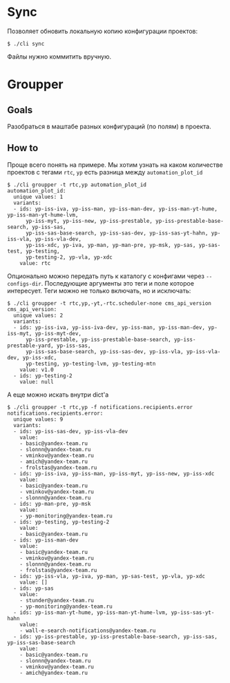 # Sync
Позволяет обновить локальную копию конфигурации проектов:
```
$ ./cli sync
```
Файлы нужно коммитить вручную.

# Groupper
## Goals
Разобраться в маштабе разных конфигураций (по полям) в проекта.

## How to
Проще всего понять на примере. Мы хотим узнать на каком количестве проектов с тегами `rtc`, `yp` есть разница между `automation_plot_id`

```
$ ./cli groupper -t rtc,yp automation_plot_id
automation_plot_id:
  unique values: 1
  variants:
  - ids: yp-iss-iva, yp-iss-man, yp-iss-man-dev, yp-iss-man-yt-hume, yp-iss-man-yt-hume-lvm,
      yp-iss-myt, yp-iss-new, yp-iss-prestable, yp-iss-prestable-base-search, yp-iss-sas,
      yp-iss-sas-base-search, yp-iss-sas-dev, yp-iss-sas-yt-hahn, yp-iss-vla, yp-iss-vla-dev,
      yp-iss-xdc, yp-iva, yp-man, yp-man-pre, yp-msk, yp-sas, yp-sas-test, yp-testing,
      yp-testing-2, yp-vla, yp-xdc
    value: rtc
```
Опционально можно передать путь к каталогу с конфигами через `--configs-dir`.
Последующие аргументы это теги и поле которое интересует.
Теги можно не только включать, но и исключать:
```
$ ./cli groupper -t rtc,yp,-yt,-rtc.scheduler-none cms_api_version
cms_api_version:
  unique values: 2
  variants:
  - ids: yp-iss-iva, yp-iss-iva-dev, yp-iss-man, yp-iss-man-dev, yp-iss-myt, yp-iss-myt-dev,
      yp-iss-prestable, yp-iss-prestable-base-search, yp-iss-prestable-yard, yp-iss-sas,
      yp-iss-sas-base-search, yp-iss-sas-dev, yp-iss-vla, yp-iss-vla-dev, yp-iss-xdc,
      yp-testing, yp-testing-lvm, yp-testing-mtn
    value: v1.0
  - ids: yp-testing-2
    value: null
```

А еще можно искать внутри dict'a
```
$ ./cli groupper -t rtc,yp -f notifications.recipients.error
notifications.recipients.error:
  unique values: 9
  variants:
  - ids: yp-iss-sas-dev, yp-iss-vla-dev
    value:
    - basic@yandex-team.ru
    - slonnn@yandex-team.ru
    - vminkov@yandex-team.ru
    - amich@yandex-team.ru
    - frolstas@yandex-team.ru
  - ids: yp-iss-iva, yp-iss-man, yp-iss-myt, yp-iss-new, yp-iss-xdc
    value:
    - basic@yandex-team.ru
    - vminkov@yandex-team.ru
    - slonnn@yandex-team.ru
  - ids: yp-man-pre, yp-msk
    value:
    - yp-monitoring@yandex-team.ru
  - ids: yp-testing, yp-testing-2
    value:
    - basic@yandex-team.ru
  - ids: yp-iss-man-dev
    value:
    - basic@yandex-team.ru
    - vminkov@yandex-team.ru
    - slonnn@yandex-team.ru
    - frolstas@yandex-team.ru
  - ids: yp-iss-vla, yp-iva, yp-man, yp-sas-test, yp-vla, yp-xdc
    value: []
  - ids: yp-sas
    value:
    - stunder@yandex-team.ru
    - yp-monitoring@yandex-team.ru
  - ids: yp-iss-man-yt-hume, yp-iss-man-yt-hume-lvm, yp-iss-sas-yt-hahn
    value:
    - wall-e-search-notifications@yandex-team.ru
  - ids: yp-iss-prestable, yp-iss-prestable-base-search, yp-iss-sas, yp-iss-sas-base-search
    value:
    - basic@yandex-team.ru
    - slonnn@yandex-team.ru
    - vminkov@yandex-team.ru
    - amich@yandex-team.ru
```
